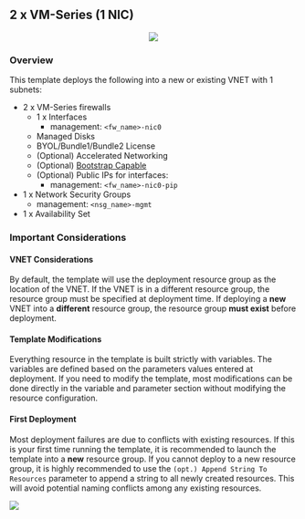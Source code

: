 ## 2 x VM-Series (1 NIC)

<p align="center">
<img src="https://raw.githubusercontent.com/mattmclimans/mclimans_azure_arm/master/v1.0/standard_deployments/images/2fw_1nic_avset.png">
</p>

### Overview
This template deploys the following into a new or existing VNET with 1 subnets:
* 2 x VM-Series firewalls
    * 1 x Interfaces
        * management: `<fw_name>-nic0`
    * Managed Disks
    * BYOL/Bundle1/Bundle2 License
    * (Optional) Accelerated Networking
    * (Optional) [Bootstrap Capable](https://docs.paloaltonetworks.com/vm-series/8-1/vm-series-deployment/bootstrap-the-vm-series-firewall/bootstrap-the-vm-series-firewall-in-azure)
    * (Optional) Public IPs for interfaces:
        * management: `<fw_name>-nic0-pip`
* 1 x Network Security Groups
    *  management: `<nsg_name>-mgmt`
* 1 x Availability Set

### Important Considerations

#### VNET Considerations
By default, the template will use the deployment resource group as the location of the VNET.  If the VNET is in a different resource group, the resource group must be specified at deployment time. If deploying a **new** VNET into a **different** resource group, the resource group **must exist** before deployment.

#### Template Modifications
Everything resource in the template is built strictly with variables.  The variables are defined based on the parameters values entered at deployment.  If you need to modify the template, most modifications can be done directly in the variable and parameter section without modifying the resource configuration.  

#### First Deployment
Most deployment failures are due to conflicts with existing resources.  If this is your first time running the template, it is recommended to launch the template into a **new** resource group.  If you cannot deploy to a new resource group, it is highly recommended to use the `(opt.) Append String To Resources` parameter to append a string to all newly created resources.  This will avoid potential naming conflicts among any existing resources.


[<img src="http://azuredeploy.net/deploybutton.png"/>](https://portal.azure.com/#create/Microsoft.Template/uri/https%3A%2F%2Fraw.githubusercontent.com%2Fmattmclimans%2Fmclimans_azure_arm%2Fmaster%2Fstandard_deployments%2Fv1%2F2fw_1nic_avset%2FazureDeploy.json)
